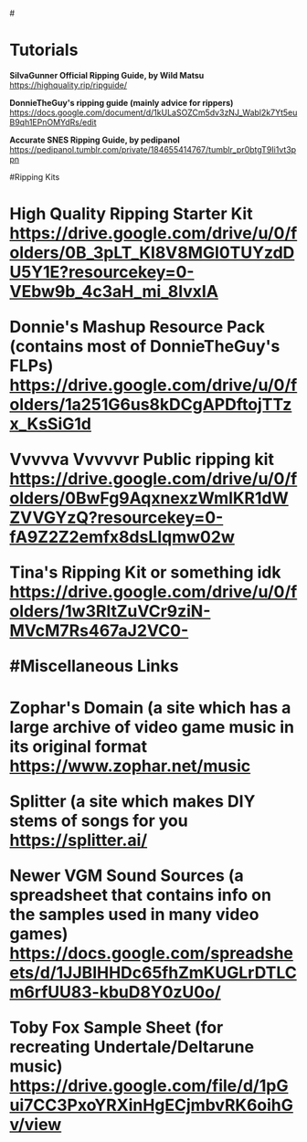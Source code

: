 #<h1>Tutorials</h1>

**SiIvaGunner Official Ripping Guide, by Wild Matsu**
https://highquality.rip/ripguide/

**DonnieTheGuy's ripping guide (mainly advice for rippers)**
https://docs.google.com/document/d/1kULaSOZCm5dv3zNJ_Wabl2k7Yt5euB9qh1EPnOMYdRs/edit

**Accurate SNES Ripping Guide, by pedipanol**
https://pedipanol.tumblr.com/private/184655414767/tumblr_pr0btgT9Ii1vt3ppn

#Ripping Kits <h1>

**High Quality Ripping Starter Kit**
https://drive.google.com/drive/u/0/folders/0B_3pLT_KI8V8MGl0TUYzdDU5Y1E?resourcekey=0-VEbw9b_4c3aH_mi_8IvxIA

**Donnie's Mashup Resource Pack (contains most of DonnieTheGuy's FLPs)**
https://drive.google.com/drive/u/0/folders/1a251G6us8kDCgAPDftojTTzx_KsSiG1d

**Vvvvva Vvvvvvr Public ripping kit**
https://drive.google.com/drive/u/0/folders/0BwFg9AqxnexzWmlKR1dWZVVGYzQ?resourcekey=0-fA9Z2Z2emfx8dsLIqmw02w

**Tina's Ripping Kit or something idk**
https://drive.google.com/drive/u/0/folders/1w3RltZuVCr9ziN-MVcM7Rs467aJ2VC0-

#Miscellaneous Links <h1>

**Zophar's Domain (a site which has a large archive of video game music in its original format**
https://www.zophar.net/music

**Splitter (a site which makes DIY stems of songs for you**
https://splitter.ai/

**Newer VGM Sound Sources (a spreadsheet that contains info on the samples used in many video games)**
https://docs.google.com/spreadsheets/d/1JJBlHHDc65fhZmKUGLrDTLCm6rfUU83-kbuD8Y0zU0o/

**Toby Fox Sample Sheet (for recreating Undertale/Deltarune music)**
https://drive.google.com/file/d/1pGui7CC3PxoYRXinHgECjmbvRK6oihGv/view

